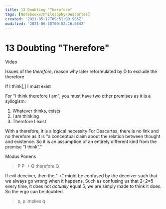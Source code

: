 ```yaml
---
title: 13 Doubting "Therefore"
tags: [Notebooks/Philosophy/Descartes]
created: '2021-05-17T09:51:09.966Z'
modified: '2021-06-18T09:52:16.684Z'
---
```


# 13 Doubting "Therefore"
Video

Issues of the *therefore*, reason why later reformulated by D to exclude the therefore

If I think[,] I must exist

For "I think therefore I am", you must have two other premises as it is a syllogism:
1. Whatever thinks, exists
2. I am thinking
3. Therefore I exist

With a therefore, it is a logical necessity
For Descartes, there is no link and no therefore as it is "a conceptual claim about the relation between thought and existence. So it is an assumption of an entirely different kind from the premise "I think"."


Modus Ponens
> P
> P -> Q
> therefore Q

If evil deceiver, then the "->" might be confused by the deceiver such that we always go wrong when it happens. Such as confusing us that 2+2=5 every time, it does not *actually* equal 5, we are simply made to think it does. So the ergo can be doubted.

> p, p implies q

